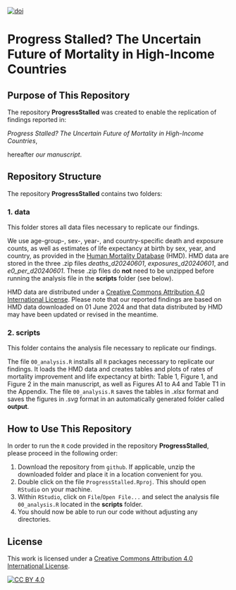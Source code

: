 [![doi](https://img.shields.io/badge/DOI-10.17605/OSF.IO/H4AG3-blue)][doi]

[doi]: https://doi.org/10.17605/OSF.IO/H4AG3

# Progress Stalled? The Uncertain Future of Mortality in High-Income Countries

## Purpose of This Repository
The repository **ProgressStalled** was created to enable the replication of findings reported in:

*Progress Stalled? The Uncertain Future of Mortality in High-Income Countries*,

hereafter *our manuscript*.

## Repository Structure
The repository **ProgressStalled** contains two folders:

### 1. data
This folder stores all data files necessary to replicate our findings. 

We use age-group-, sex-, year-, and country-specific death and exposure counts, as well as estimates of life expectancy at birth by sex, year, and country, as provided in the [Human Mortality Database](https://mortality.org) (HMD). HMD data are stored in the three .zip files *deaths_d20240601*, *exposures_d20240601*, and *e0_per_d20240601*. These .zip files do **not** need to be unzipped before running the analysis file in the **scripts** folder (see below). 

HMD data are distributed under a [Creative Commons Attribution 4.0 International License][cc-by]. Please note that our reported findings are based on HMD data downloaded on 01 June 2024 and that data distributed by HMD may have been updated or revised in the meantime.

### 2. scripts
This folder contains the analysis file necessary to replicate our findings. 

The file `00_analysis.R` installs all `R` packages necessary to replicate our findings. It loads the HMD data and creates tables and plots of rates of mortality improvement and life expectancy at birth: Table 1, Figure 1, and Figure 2 in the main manuscript, as well as Figures A1 to A4 and Table T1 in the Appendix. The file `00_analysis.R` saves the tables in *.xlsx* format and saves the figures in *.svg* format in an automatically generated folder called **output**.  

## How to Use This Repository
In order to run the `R` code provided in the repository **ProgressStalled**, please proceed in the following order:

1. Download the repository from `github`. If applicable, unzip the downloaded folder and place it in a location convenient for you. 
2. Double click on the file `ProgressStalled.Rproj`. This should open `RStudio` on your machine.  
3. Within `RStudio`, click on `File`/`Open File...` and select the analysis file `00_analysis.R` located in the **scripts** folder.
4. You should now be able to run our code without adjusting any directories.

## License
This work is licensed under a
[Creative Commons Attribution 4.0 International License][cc-by].

[![CC BY 4.0][cc-by-image]][cc-by]

[cc-by]: http://creativecommons.org/licenses/by/4.0/
[cc-by-image]: https://i.creativecommons.org/l/by/4.0/88x31.png
